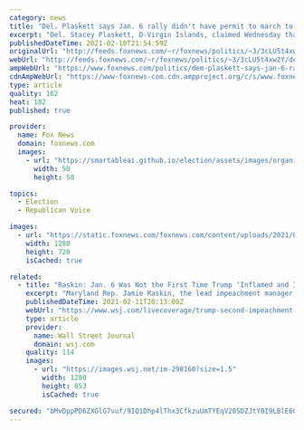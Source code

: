 ```yaml
---
category: news
title: "Del. Plaskett says Jan. 6 rally didn't have permit to march to the Capitol until Trump stepped in"
excerpt: "Del. Stacey Plaskett, D-Virgin Islands, claimed Wednesday that the “Save America” rally did not have a permit to march to the Capitol on Jan. 6 until President Trump stepped in. "
publishedDateTime: 2021-02-10T21:54:59Z
originalUrl: "http://feeds.foxnews.com/~r/foxnews/politics/~3/3cLU5t4xw2Y/dem-plaskett-says-jan-6-rally-didnt-have-permit-until-trump-stepped-in"
webUrl: "http://feeds.foxnews.com/~r/foxnews/politics/~3/3cLU5t4xw2Y/dem-plaskett-says-jan-6-rally-didnt-have-permit-until-trump-stepped-in"
ampWebUrl: "https://www.foxnews.com/politics/dem-plaskett-says-jan-6-rally-didnt-have-permit-until-trump-stepped-in.amp"
cdnAmpWebUrl: "https://www-foxnews-com.cdn.ampproject.org/c/s/www.foxnews.com/politics/dem-plaskett-says-jan-6-rally-didnt-have-permit-until-trump-stepped-in.amp"
type: article
quality: 162
heat: 182
published: true

provider:
  name: Fox News
  domain: foxnews.com
  images:
    - url: "https://smartableai.github.io/election/assets/images/organizations/foxnews.com-50x50.jpg"
      width: 50
      height: 50

topics:
  - Election
  - Republican Voice

images:
  - url: "https://static.foxnews.com/foxnews.com/content/uploads/2021/02/Stacey-Plaskett-Impeachment-Manager-AP.jpg"
    width: 1280
    height: 720
    isCached: true

related:
  - title: "Raskin: Jan. 6 Was Not the First Time Trump ‘Inflamed and Incited a Mob’"
    excerpt: "Maryland Rep. Jamie Raskin, the lead impeachment manager, made the case to senators Thursday that Jan. 6 was not the first time Donald Trump had “inflamed and incited a mob.” Mr. Raskin used clips of Mr."
    publishedDateTime: 2021-02-11T20:13:00Z
    webUrl: "https://www.wsj.com/livecoverage/trump-second-impeachment-trial-2021-02-11/card/ehi1Lw81jzwTa12YcFyx"
    type: article
    provider:
      name: Wall Street Journal
      domain: wsj.com
    quality: 114
    images:
      - url: "https://images.wsj.net/im-298160?size=1.5"
        width: 1280
        height: 853
        isCached: true

secured: "bMvDppPD6ZXGlG7vuf/9IQ1Dhp4lThx3CfkzuUmTYEqV20SDZJtY0I9LBlE6Gp3iwVWbdcC9Ecg/gjOkURkeCfOFoyJwibmfpvH/qGv/EQ3RSTfvxLmynvFvv6xGLkmeXaMMgOm+IRbp3X9gEpsjRB5ZixNsBgIV0WMHugkWlOsqTGp8ijTxcRxa1ya7mUKZsPPNXrPT1Civ5VYkDiMTbRX4/gXio3zfprqIolkOo+DRAa6Qh4X9P56pv5cJawE7aoP9Ks6n9nEVFs10q9Eu1wE+/vH7P2CMDBknZxKZLW1t8W93VPUW5VIh4F6FlnsDzxlyBNtxFdAa8FP3P1+XI4AXIBLzS3Dc6npkMwiA4mc=;h2J45wJvp2eUwR9/304xlg=="
---
```


